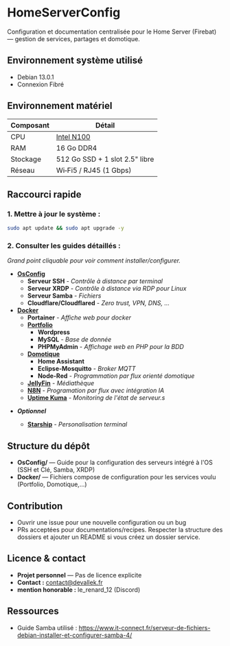 # HomeServerConfig

Configuration et documentation centralisée pour le Home Server (Firebat) — gestion de services, partages et domotique.

## Environnement système utilisé

- Debian 13.0.1
- Connexion Fibré

## Environnement matériel

| Composant | Détail                                                                                                                                    |
| --------- | ----------------------------------------------------------------------------------------------------------------------------------------- |
| CPU       | [Intel N100](https://www.intel.fr/content/www/fr/fr/products/sku/231803/intel-processor-n100-6m-cache-up-to-3-40-ghz/specifications.html) |
| RAM       | 16 Go DDR4                                                                                                                                |
| Stockage  | 512 Go SSD + 1 slot 2.5" libre                                                                                                            |
| Réseau    | Wi‑Fi5 / RJ45 (1 Gbps)                                                                                                                    |

## Raccourci rapide

### 1. Mettre à jour le système :

```bash
sudo apt update && sudo apt upgrade -y
```

### 2. Consulter les guides détaillés :

_Grand point cliquable pour voir comment installer/configurer._

- [**OsConfig**]()
  - **Serveur SSH** - _Contrôle à distance par terminal_
  - **Serveur XRDP** - _Contrôle à distance via RDP pour Linux_
  - **Serveur Samba** - _Fichiers_
  - **Cloudflare/Cloudflared** - _Zero trust, VPN, DNS, ..._
- [**Docker**]()
  - **Portainer** - _Affiche web pour docker_
  - [**Portfolio**]()
    - **Wordpress**
    - **MySQL** - _Base de donnée_
    - **PHPMyAdmin** - _Affichage web en PHP pour la BDD_
  - [**Domotique**]()
    - **Home Assistant**
    - **Eclipse-Mosquitto** - _Broker MQTT_
    - **Node-Red** - _Programmation par flux orienté domotique_
  - [**JellyFin**]() - _Médiathèque_
  - [**N8N**]() - _Programation par flux avec intégration IA_
  - [**Uptime Kuma**]() - _Monitoring de l'état de serveur.s_

* **_Optionnel_**

  - [**Starship**]() - _Personalisation terminal_

## Structure du dépôt

- **OsConfig/** — Guide pour la configuration des serveurs intégré à l'OS (SSH et Clé, Samba, XRDP)
- **Docker/** — Fichiers compose de configuration pour les services voulu (Portfolio, Domotique,...)

## Contribution

- Ouvrir une issue pour une nouvelle configuration ou un bug
- PRs acceptées pour documentations/recipes. Respecter la structure des dossiers et ajouter un README si vous créez un dossier service.

## Licence & contact

- **Projet personnel** — Pas de licence explicite
- **Contact :** contact@devallek.fr
- **mention honorable :** le_renard_12 (Discord)

## Ressources

- Guide Samba utilisé : https://www.it-connect.fr/serveur-de-fichiers-debian-installer-et-configurer-samba-4/
